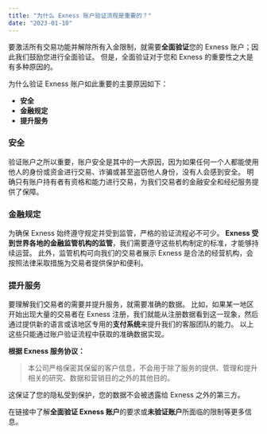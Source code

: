 ```yaml
---
title: "为什么 Exness 账户验证流程是重要的？"
date: "2023-01-10"
---
```


要激活所有交易功能并解除所有入金限制，就需要**全面验证**您的 Exness 账户；因此我们鼓励您进行全面验证。 但是，全面验证对于您和 Exness 的重要性之大是有多种原因的。

为什么验证 Exness 账户如此重要的主要原因如下：

- **安全**
- **金融规定**
- **提升服务**

### 安全

验证账户之所以重要，账户安全是其中的一大原因，因为如果任何一个人都能使用他人的身份或资金进行交易、诈骗或甚至盗窃他人身份，没有人会感到安全。 明确只有账户持有者有资格和能力进行交易，为我们交易者的金融安全和经纪服务提供了保障。

### 金融规定

为确保 Exness 始终遵守规定并受到监管，严格的验证流程必不可少。 **Exness 受到世界各地的金融监管机构的监管**，我们需要遵守这些机构制定的标准，才能够持续运营。 此外，监管机构可向我们的交易者展示 Exness 是合法的经营机构，会按照法律采取措施为交易者提供保护和便利。

### 提升服务

要理解我们交易者的需要并提升服务，就需要准确的数据。 比如，如果某一地区开始出现大量的交易者在 Exness 注册，我们就能从注册数据看到这一现象，然后通过提供新的语言或该地区专用的**支付系统**来提升我们的客服团队的能力。 以上这些只能通过账户验证流程中获取的准确数据实现。

**根据 Exness 服务协议：**

> 本公司严格保密其保留的客户信息，不会用于除了服务的提供、管理和提升相关的研究、数据和营销目的之外的其他目的。

这保证了您的隐私受到保护，您的数据不会被透露给 Exness 之外的第三方。

在链接中了解**全面验证 Exness 账户**的要求或**未验证账户**所面临的限制等更多信息。
